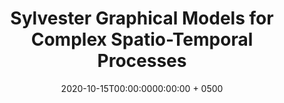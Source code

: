 ---
title: "Sylvester Graphical Models for Complex Spatio-Temporal Processes"
collection: publications
permalink: /publication/wang2020aromuri
date: 2020-10-15T00:00:0000:00:00 + 0500
venue: 'Presentation at the fourth annual review for the ARO-MURI: Adaptive Exploitation of Non-Commutative Multimodal Information Structure, Ann Arbor, MI'
pubtype: 'conference, contributed'
authors: '<b><i>Y. Wang</i></b>'
excerpt_separator: ""
---